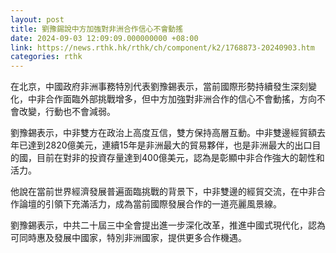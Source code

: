 ```yaml
---
layout: post
title: 劉豫錫說中方加強對非洲合作信心不會動搖
date: 2024-09-03 12:09:09.000000000 +08:00
link: https://news.rthk.hk/rthk/ch/component/k2/1768873-20240903.htm
categories: rthk
---
```


在北京，中國政府非洲事務特別代表劉豫錫表示，當前國際形勢持續發生深刻變化，中非合作面臨外部挑戰增多，但中方加強對非洲合作的信心不會動搖，方向不會改變，行動也不會減弱。

劉豫錫表示，中非雙方在政治上高度互信，雙方保持高層互動。中非雙邊經貿額去年已達到2820億美元，連續15年是非洲最大的貿易夥伴，也是非洲最大的出口目的國，目前在對非的投資存量達到400億美元，認為是彰顯中非合作強大的韌性和活力。

他說在當前世界經濟發展普遍面臨挑戰的背景下，中非雙邊的經貿交流，在中非合作論壇的引領下充滿活力，成為當前國際發展合作的一道亮麗風景線。

劉豫錫表示，中共二十屆三中全會提出進一步深化改革，推進中國式現代化，認為可同時惠及發展中國家，特別非洲國家，提供更多合作機遇。
